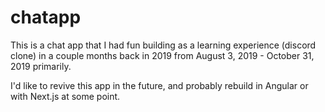 # chatapp
This is a chat app that I had fun building as a learning experience (discord clone) in a couple months back in 2019 from August 3, 2019 - October 31, 2019 primarily.

I'd like to revive this app in the future, and probably rebuild in Angular or with Next.js at some point.
